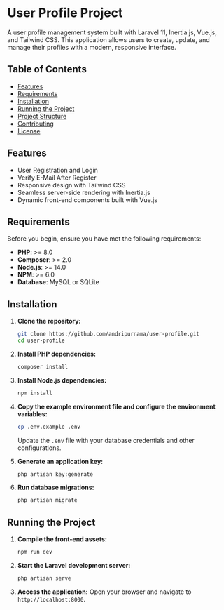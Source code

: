 # User Profile Project

A user profile management system built with Laravel 11, Inertia.js, Vue.js, and Tailwind CSS. This application allows users to create, update, and manage their profiles with a modern, responsive interface.

## Table of Contents

-   [Features](#features)
-   [Requirements](#requirements)
-   [Installation](#installation)
-   [Running the Project](#running-the-project)
-   [Project Structure](#project-structure)
-   [Contributing](#contributing)
-   [License](#license)

## Features

-   User Registration and Login
-   Verify E-Mail After Register
-   Responsive design with Tailwind CSS
-   Seamless server-side rendering with Inertia.js
-   Dynamic front-end components built with Vue.js

## Requirements

Before you begin, ensure you have met the following requirements:

-   **PHP**: >= 8.0
-   **Composer**: >= 2.0
-   **Node.js**: >= 14.0
-   **NPM**: >= 6.0
-   **Database**: MySQL or SQLite

## Installation

1. **Clone the repository:**

    ```bash
    git clone https://github.com/andripurnama/user-profile.git
    cd user-profile
    ```

2. **Install PHP dependencies:**

    ```bash
    composer install
    ```

3. **Install Node.js dependencies:**

    ```bash
    npm install
    ```

4. **Copy the example environment file and configure the environment variables:**

    ```bash
    cp .env.example .env
    ```

    Update the `.env` file with your database credentials and other configurations.

5. **Generate an application key:**

    ```bash
    php artisan key:generate
    ```

6. **Run database migrations:**
    ```bash
    php artisan migrate
    ```

## Running the Project

1. **Compile the front-end assets:**

    ```bash
    npm run dev
    ```

2. **Start the Laravel development server:**

    ```bash
    php artisan serve
    ```

3. **Access the application:**
   Open your browser and navigate to `http://localhost:8000`.
